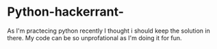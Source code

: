 # Python-hackerrant-
As I'm practecing python recently I thought i should keep the solution in there. 
My code can be so unprofational as I'm doing it for fun.
